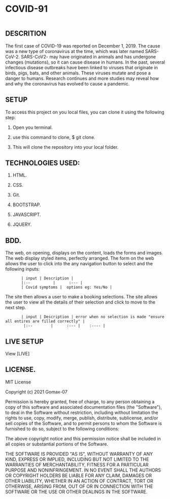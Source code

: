 # COVID-91

<img src="" alt="">

## DESCRITION

The first case of COVID-19 was reported on December 1, 2019. The cause was a new type of coronavirus at the time, which was later named SARS-CoV-2. SARS-CoV2- may have originated in animals and has undergone changes (mutations), so it can cause disease in humans. In the past, several infectious disease outbreaks have been linked to viruses that originate in birds, pigs, bats, and other animals. These viruses mutate and pose a danger to humans. Research continues and more studies may reveal how and why the coronavirus has evolved to cause a pandemic.

## SETUP

To access this project  on you local files, you can clone it using the following step:

1. Open you terminal.

2. use this command to clone, $ git clone.

3. This will clone the repository  into your local folder.

## TECHNOLOGIES USED:

1. HTML.

2. CSS.

3. Git.

4. BOOTSTRAP.

5. JAVASCRIPT.

6. JQUERY.

## BDD.

The web, on opening, displays on the content, loads the forms and images.  The web display styled items, perfectly arranged.
The form on the web allows the user to click into the any navigation button to select and the following inputs:


           | input | Description |
           |:--          |      :--- |
           | Covid symptoms |  options eg: Yes/No |
           
           
 The site then allows a user to make a booking selections.
 The site allows the user to view all the details of their selection and click to move to the next step.
 
 
           | input | Description | error when no selection is made "ensure all entires are filled correctly" |
            |:--        |      :--- |    :---- |
            
            
## LIVE SETUP

View [LIVE]

## LICENSE.

MIT License

Copyright (c) 2021 Gomax-07

Permission is hereby granted, free of charge, to any person obtaining a copy of this software and associated documentation files (the "Software"), to deal in the Software without restriction, including without limitation the rights to use, copy, modify, merge, publish, distribute, sublicense, and/or sell copies of the Software, and to permit persons to whom the Software is furnished to do so, subject to the following conditions:

The above copyright notice and this permission notice shall be included in all copies or substantial portions of the Software.

THE SOFTWARE IS PROVIDED "AS IS", WITHOUT WARRANTY OF ANY KIND, EXPRESS OR IMPLIED, INCLUDING BUT NOT LIMITED TO THE WARRANTIES OF MERCHANTABILITY, FITNESS FOR A PARTICULAR PURPOSE AND NONINFRINGEMENT. IN NO EVENT SHALL THE AUTHORS OR COPYRIGHT HOLDERS BE LIABLE FOR ANY CLAIM, DAMAGES OR OTHER LIABILITY, WHETHER IN AN ACTION OF CONTRACT, TORT OR OTHERWISE, ARISING FROM, OUT OF OR IN CONNECTION WITH THE SOFTWARE OR THE USE OR OTHER DEALINGS IN THE SOFTWARE.

